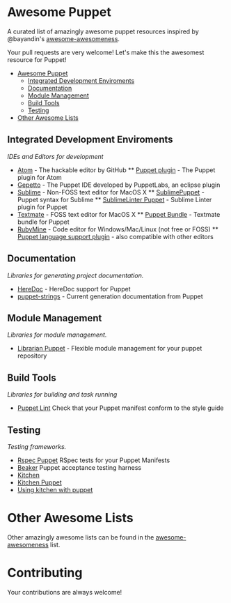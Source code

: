 # Awesome Puppet


A curated list of amazingly awesome puppet resources inspired by @bayandin's [awesome-awesomeness](https://github.com/bayandin/awesome-awesomeness).

Your pull requests are very welcome! Let's make this the awesomest resource for Puppet!

- [Awesome Puppet](#awesome-puppet)
    - [Integrated Development Enviroments](#integrated-development-enviroments)
    - [Documentation](#documentation)
    - [Module Management](#module-management)
    - [Build Tools](#build-tools)
    - [Testing](#testing)
- [Other Awesome Lists](#other-awesome-lists)

## Integrated Development Enviroments

*IDEs and Editors for development*

* [Atom](https://github.com/atom/atom) - The hackable editor by GitHub
**  [Puppet plugin](https://github.com/atom/language-puppet) - The Puppet plugin for Atom
* [Gepetto](http://puppetlabs.github.io/geppetto/index.html) - The Puppet IDE developed by PuppetLabs, an eclipse plugin
* [Sublime](http://www.sublimetext.com/) - Non-FOSS text editor for MacOS X
** [SublimePuppet](https://github.com/russCloak/SublimePuppet) - Puppet syntax for Sublime
** [SublimeLinter Puppet](https://github.com/stopdropandrew/SublimeLinter-puppet-lint) - Sublime Linter plugin for Puppet
* [Textmate](https://github.com/textmate/textmate) - FOSS text editor for MacOS X
** [Puppet Bundle](https://github.com/cburyta/puppet-textmate.tmbundle) - Textmate bundle for Puppet
* [RubyMine](https://www.jetbrains.com/ruby/) - Code editor for Windows/Mac/Linux (not free or FOSS)
** [Puppet language support plugin](https://plugins.jetbrains.com/plugin/7180) - also compatible with other editors

## Documentation

*Libraries for generating project documentation.*
* [HereDoc](http://puppet-on-the-edge.blogspot.nl/2014/03/heredoc-is-here.html) - HereDoc support for Puppet
* [puppet-strings](https://puppet.com/blog/using-puppet-strings-generate-great-documentation-puppet-modules) - Current generation documentation from Puppet

## Module Management

*Libraries for module management.*
* [Librarian Puppet](http://librarian-puppet.com/) - Flexible module management for your puppet repository

## Build Tools

*Libraries for building and task running*
* [Puppet Lint](https://github.com/rodjek/puppet-lint) Check that your Puppet manifest conform to the style guide

## Testing

*Testing frameworks.*
* [Rspec Puppet](https://github.com/rodjek/rspec-puppet) RSpec tests for your Puppet Manifests
* [Beaker](https://github.com/puppetlabs/beaker) Puppet acceptance testing harness
* [Kitchen](http://kitchen.ci/)
* [Kitchen Puppet](https://github.com/neillturner/kitchen-puppet)
* [Using kitchen with puppet](http://ehaselwanter.com/en/blog/2014/05/08/using-test-kitchen-with-puppet/)

# Other Awesome Lists

Other amazingly awesome lists can be found in the [awesome-awesomeness](https://github.com/bayandin/awesome-awesomeness) list.

# Contributing

Your contributions are always welcome!


